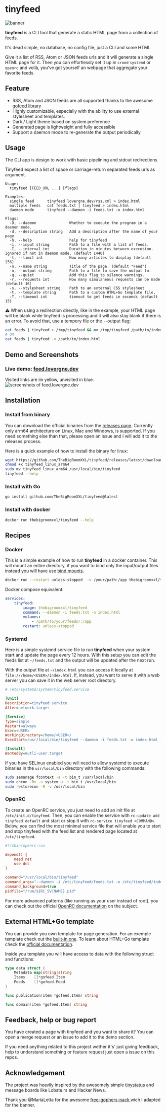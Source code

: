 # tinyfeed 

![banner](.images/banner.svg)

**tinyfeed** is a CLI tool that generate a static HTML page from a collection of feeds.

It's dead simple, no database, no config file, just a CLI and some HTML 

Give it a list of RSS, Atom or JSON feeds urls and it will generate a single HTML page for
it. Then you can effortlessly set it up in `crond` `systemd` or `openrc` and voilà, you’ve
got yourself an webpage that aggregate your favorite feeds.

## Feature

- RSS, Atom and JSON feeds are all supported thanks to the awesome 
[gofeed library](https://github.com/mmcdole/gofeed)
- Highly customizable, especially with the ability to use external stylesheet and templates.
- Dark / Light theme based on system preference
- Generated page is lightweight and fully accessible
- Support a daemon mode to re-generate the output periodically


## Usage

The CLI app is design to work with basic pipelining and stdout redirections.

Tinyfeed expect a list of space or carriage-return separated feeds urls as argument.

```
Usage:
  tinyfeed [FEED_URL ...] [flags]

Examples:
  single feed      tinyfeed lovergne.dev/rss.xml > index.html
  multiple feeds   cat feeds.txt | tinyfeed > index.html
  daemon mode      tinyfeed --daemon -i feeds.txt -o index.html 

Flags:
  -D, --daemon               Whether to execute the program in a daemon mode.
  -d, --description string   Add a description after the name of your page
  -h, --help                 help for tinyfeed
  -i, --input string         Path to a file with a list of feeds.
  -I, --interval int         Duration in minutes between execution. Ignored if not in daemon mode. (default 1440)
  -l, --limit int            How many articles to display (default 256)
  -n, --name string          Title of the page. (default "Feed")
  -o, --output string        Path to a file to save the output to.
  -q, --quiet                Add this flag to silence warnings.
  -r, --requests int         How many simulaneous requests can be made (default 16)
  -s, --stylesheet string    Path to an external CSS stylesheet
  -t, --template string      Path to a custom HTML+Go template file.
  -T, --timeout int          timeout to get feeds in seconds (default 15)
```

⚠️ When using a redirection directly, like in the example, your HTML page will be
blank while tinyfeed is processing and it will also stay blank if there is an error.
 To avoid that, use a tempory file or the --output flag: 

```bash
cat feeds | tinyfeed > /tmp/tinyfeed && mv /tmp/tinyfeed /path/to/index.html
# OR
cat feeds | tinyfeed -o /path/to/index.html

```

## Demo and Screenshots

### Live demo: [feed.lovergne.dev](https://feed.lovergne.dev/)

Visited links are iin yellow, unvisited in blue. 
![screenshots of feed.lovergne.dev](/.images/screenshots.png)

## Installation

### Install from binary 

You can download the official binaries from the [releases page](https://github.com/TheBigRoomXXL/tinyfeed/releases/latest/). Currently only arm64 architecture on Linux, Mac and Windows, is
supported. If you need something else than that, please open an issue and I will
add it to the releases process.

Here is a quick example of how to install the binary for linux:

```bash
wget https://github.com/TheBigRoomXXL/tinyfeed/releases/latest/download/tinyfeed_linux_arm64
chmod +x tinyfeed_linux_arm64
sudo mv tinyfeed_linux_arm64 /usr/local/bin/tinyfeed
tinyfeed --help
```

### Install with Go

```bash 
go install github.com/TheBigRoomXXL/tinyfeed@latest
```

### Install with docker

```bash
docker run thebigroomxxl/tinyfeed --help
```


## Recipes

### Docker

This is a simple example of how to run **tinyfeed** in a docker container. This will mount
an entire directory, if you want to bind only the input/output files instead you will have
use [bind mounts](https://docs.docker.com/engine/storage/bind-mounts/).

```bash
docker run --restart unless-stopped  -v /your/path:/app thebigroomxxl/tinyfeed --daemon -i feeds.txt -o index.html
```

Docker compose equivalent:

```yaml
services:
    tinyfeed:
        image: thebigroomxxl/tinyfeed
        command: --daemon -i feeds.txt -o index.html
        volumes:
            - /path/to/your/feeds/:/app
        restart: unless-stopped
```


### Systemd

Here is a simple systemd service file to run **tinyfeed** when your system start and 
update the page every 12 hours. With this setup you can edit the feeds list at 
`~/feeds.txt` and the output will be updated after the next run. 

With the output file at `~/index.html` you can access it locally at `file:///home/<USER>/index.html`.
If, instead, you want to serve it with a web server you can save it in the web server root directory.

```ini
# /etc/systemd/system/tinyfeed.service

[Unit]
Description=tinyfeed service
After=network.target

[Service]
Type=simple
Restart=always
User=<USER>
WorkingDirectory=/home/<USER>/
ExecStart=/usr/local/bin/tinyfeed --daemon -i feeds.txt -o index.html -I 720

[Install]
WantedBy=mutli-user.target
```

If you have SELinux enabled you will need to allow systemd to execute binaries in the `usr/local/bin` directory with the following commands:
```bash
sudo semanage fcontext -a -t bin_t /usr/local/bin 
sudo chcon -Rv -u system_u -t bin_t /usr/local/bin 
sudo restorecon -R -v /usr/local/bin
```

### OpenRC

To create an OpenRC service, you just need to add an init file at `/etc/init.d/tinyfeed`.
Then, you can enable the service with `rc-update add tinyfeed default` and start or stop it with `rc-service tinyfeed <COMMAND>`. Below, you can find the most minimal service file that will enable you to start and stop tinyfeed with the feed list and rendered page located at `/etc/tinyfeed`.

```ini
#!/sbin/openrc-run

depend() {
	need net
	use dns 
}

command="/usr/local/bin/tinyfeed"
command_args="--daemon -i /etc/tinyfeed/feeds.txt -o /etc/tinyfeed/index.html"
command_background=true
pidfile="/run/${RC_SVCNAME}.pid"
```
For more advanced patterns (like running as your user instead of root), you can check out the official [OpenRC documentation](https://github.com/OpenRC/openrc/blob/master/service-script-guide.md) on the subject.


## External HTML+Go template 

You can provide you own template for page generation. For an exemple template
check out the [built-in one](https://github.com/TheBigRoomXXL/tinyfeed/blob/main/built-in).
To learn about HTML+Go template check the [official documentation](https://pkg.go.dev/html/template). 

Inside you template you will have access to data with the following struct and functions:

```go
type data struct {
    Metadata map[string]string
    Items    []*gofeed.Item
    Feeds    []*gofeed.Feed
}

func publication(item *gofeed.Item) string

func domain(item *gofeed.Item) string
```


## Feedback, help or bug report

You have created a page with tinyfeed and you want to share it? You can open a
merge request or an issue to add it to the demo section. 

If you need anything related to this project wether it's' just giving feedback,
help to understand something or feature request just open a issue on this repos.


## Acknowledgement

The project was heavily inspired by the awesomely simple [tinystatus](https://github.com/bderenzo/tinystatus)
and message boards like Lobste.rs and Hacker News.

Thank you @MariaLetta for the awesome [free-gophers-pack ](https://github.com/MariaLetta/free-gophers-pack)
wich I adapted for the banner.
